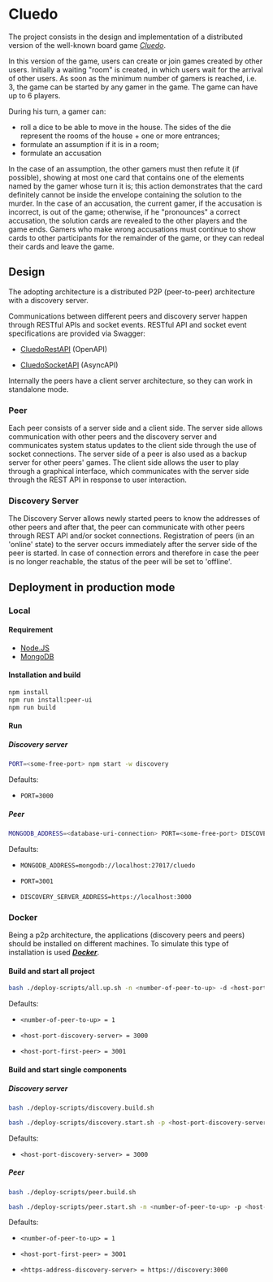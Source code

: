# Cluedo

The project consists in the design and implementation of a distributed version of the well-known board game
[_Cluedo_](https://it.wikipedia.org/wiki/Cluedo).

In this version of the game, users can create or join games created by other users.
Initially a waiting "room" is created, in which users wait for the arrival of other users.
As soon as the minimum number of gamers is reached, i.e. 3, the game can be started by any gamer in the game.
The game can have up to 6 players.

During his turn, a gamer can:

- roll a dice to be able to move in the house. The sides of the die represent the rooms of the house + one or more entrances;
- formulate an assumption if it is in a room;
- formulate an accusation

In the case of an assumption, the other gamers must then refute it (if possible), showing at most one card that contains one of
the elements named by the gamer whose turn it is; this action demonstrates that the card definitely cannot be inside the envelope
containing the solution to the murder.
In the case of an accusation, the current gamer, if the accusation is incorrect, is out of the game; otherwise,
if he "pronounces" a correct accusation, the solution cards are revealed to the other players and the game ends.
Gamers who make wrong accusations must continue to show cards to other participants for the remainder of the game,
or they can redeal their cards and leave the game.

## Design

The adopting architecture is a distributed P2P (peer-to-peer) architecture with a discovery server.

Communications between different peers and discovery server happen through RESTful APIs and socket events.
RESTful API and socket event specifications are provided via Swagger:

- [CluedoRestAPI](https://app.swaggerhub.com/apis/marica.pasquali/CluedoRestAPI/1.0.0) (OpenAPI)

- [CluedoSocketAPI](https://app.swaggerhub.com/apis/marica.pasquali/CluedoSocketAPI/1.0.0) (AsyncAPI)

Internally the peers have a client server architecture, so they can work in standalone mode.
### Peer

Each peer consists of a server side and a client side.
The server side allows communication with other peers and the discovery server and communicates system status updates to the client side through the use of socket connections.
The server side of a peer is also used as a backup server for other peers' games.
The client side allows the user to play through a graphical interface, which communicates with the server side through the REST API in response to user interaction.

### Discovery Server

The Discovery Server allows newly started peers to know the addresses of other peers and after that, the peer can communicate with other peers through REST API and/or socket connections.
Registration of peers (in an 'online' state) to the server occurs immediately after the server side of the peer is started.
In case of connection errors and therefore in case the peer is no longer reachable, the status of the peer will be set to 'offline'.

## Deployment in production mode

### Local

#### Requirement
- [Node.JS](https://nodejs.org/en/download)
- [MongoDB](https://www.mongodb.com/try/download/community)

#### Installation and build

```bash
npm install
npm run install:peer-ui
npm run build
```

#### Run
##### Discovery server

```bash
PORT=<some-free-port> npm start -w discovery
```

Defaults:

- ```PORT=3000```

##### Peer

```bash
MONGODB_ADDRESS=<database-uri-connection> PORT=<some-free-port> DISCOVERY_SERVER_ADDRESS=<https-address-of-discovery-server> npm start -w peer
```

Defaults:
- ```MONGODB_ADDRESS=mongodb://localhost:27017/cluedo```
- ```PORT=3001```

- ```DISCOVERY_SERVER_ADDRESS=https://localhost:3000```


### Docker 

Being a p2p architecture, the applications (discovery peers and peers) should be installed on different machines.
To simulate this type of installation is used _**[Docker](https://docs.docker.com/)**_.


#### Build and start all project

```bash
bash ./deploy-scripts/all.up.sh -n <number-of-peer-to-up> -d <host-port-discovery-server> -p <host-port-first-peer>
```

Defaults:

- ```<number-of-peer-to-up> = 1```

- ```<host-port-discovery-server> = 3000```

- ```<host-port-first-peer> = 3001```

#### Build and start single components

##### Discovery server

```bash
bash ./deploy-scripts/discovery.build.sh

bash ./deploy-scripts/discovery.start.sh -p <host-port-discovery-server>
```

Defaults:

- ```<host-port-discovery-server> = 3000```

##### Peer

```bash
bash ./deploy-scripts/peer.build.sh

bash ./deploy-scripts/peer.start.sh -n <number-of-peer-to-up> -p <host-port-first-peer> -d <https-address-discovery-server>
```

Defaults:

- ```<number-of-peer-to-up> = 1```

- ```<host-port-first-peer> = 3001```

- ```<https-address-discovery-server> = https://discovery:3000```
